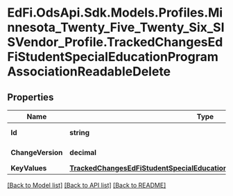 # EdFi.OdsApi.Sdk.Models.Profiles.Minnesota_Twenty_Five_Twenty_Six_SISVendor_Profile.TrackedChangesEdFiStudentSpecialEducationProgramAssociationReadableDelete

## Properties

Name | Type | Description | Notes
------------ | ------------- | ------------- | -------------
**Id** | **string** | Resource identifier | [optional] 
**ChangeVersion** | **decimal** | Change version | [optional] 
**KeyValues** | [**TrackedChangesEdFiStudentSpecialEducationProgramAssociationReadableKey**](TrackedChangesEdFiStudentSpecialEducationProgramAssociationReadableKey.md) |  | [optional] 

[[Back to Model list]](../README.md#documentation-for-models) [[Back to API list]](../README.md#documentation-for-api-endpoints) [[Back to README]](../README.md)

